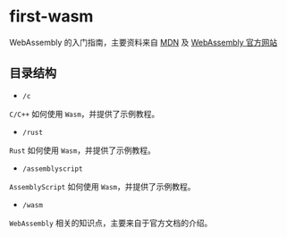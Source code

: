 # first-wasm

WebAssembly 的入门指南，主要资料来自 [MDN](https://developer.mozilla.org/en-US/docs/WebAssembly) 及 [WebAssembly 官方网站](https://webassembly.org/)

## 目录结构

- `/c`

`C/C++` 如何使用 `Wasm`，并提供了示例教程。

- `/rust`

`Rust` 如何使用 `Wasm`，并提供了示例教程。

- `/assemblyscript`

`AssemblyScript` 如何使用 `Wasm`，并提供了示例教程。

- `/wasm`

`WebAssembly` 相关的知识点，主要来自于官方文档的介绍。
